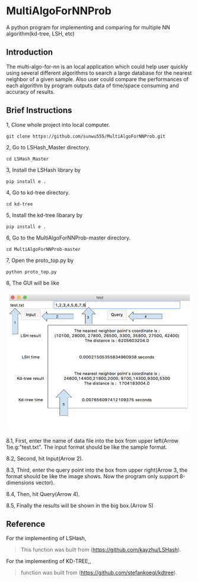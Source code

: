 # MultiAlgoForNNProb
A python program for implementing and comparing for multiple NN algorithm(kd-tree, LSH, etc) 

Introduction
---

The multi-algo-for-nn is an local application which could help user quickly using several different algorithms to search a large database for the nearest neighbor of a given sample. Also user could compare the performances of each algorithm by program outputs data of time/space consuming and accuracy of results.

Brief Instructions
---

1, Clone whole project into local computer.

    git clone https://github.com/sunwu555/MultiAlgoForNNProb.git
    
2, Go to LSHash_Master directory. 
    
    cd LSHash_Master
        
3, Install the LSHash library by

    pip install e .
    
4, Go to kd-tree directory.

    cd kd-tree
    
5, Install the kd-tree libarary by 

    pip install e .
    
6, Go to the MultiAlgoForNNProb-master directory.

    cd MultiAlgoForNNProb-master

7, Open the proto_top.py by

    python proto_top.py

8, The GUI will be like

![](https://github.com/sunwu555/MultiAlgoForNNProb/blob/master/UI.png)
    
8.1, First, enter the name of data file into the box from upper left(Arrow 1)e.g:"test.txt". The input format should be like the sample format.

8.2, Second, hit Input(Arrow 2).

8.3, Third, enter the query point into the box from upper right(Arrow 3, the format should be like the image shows. Now the program only support 8-dimensions vector).

8.4, Then, hit Query(Arrow 4).

8.5, Finally the results will be shown in the big box.(Arrow 5)

Reference
---

For the implementing of LSHash, 

>This function was built from (https://github.com/kayzhu/LSHash).

For the implementing of KD-TREE,, 

> function was built from (https://github.com/stefankoegl/kdtree).
